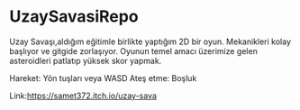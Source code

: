# UzaySavasiRepo

Uzay Savaşı,aldığım eğitimle birlikte yaptığım 2D bir oyun. Mekanikleri kolay başlıyor ve gitgide zorlaşıyor.
Oyunun temel amacı üzerimize gelen asteroidleri patlatıp yüksek skor yapmak.

Hareket: Yön tuşları veya WASD
Ateş etme: Boşluk

Link:https://samet372.itch.io/uzay-sava
